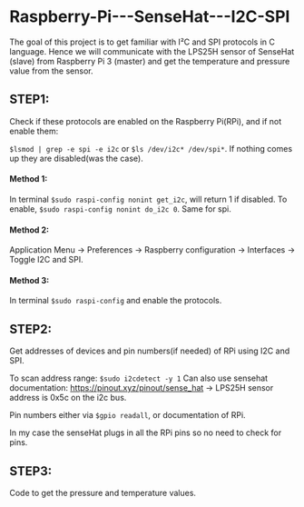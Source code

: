 # Raspberry-Pi---SenseHat---I2C-SPI
The goal of this project is to get familiar with I²C and SPI protocols in C language. Hence we will communicate with the LPS25H sensor of SenseHat (slave) from Raspberry Pi 3 (master) and get the temperature and pressure value from the sensor.

## **STEP1**:

Check if these protocols are enabled on the Raspberry Pi(RPi), and if not enable them:

`$lsmod | grep -e spi -e i2c` or `$ls /dev/i2c* /dev/spi*`. If nothing comes up they are disabled(was the case).

#### Method 1: 
In terminal `$sudo raspi-config nonint get_i2c`, will return 1 if disabled. To enable, `$sudo raspi-config nonint do_i2c 0`. Same for spi.

#### Method 2: 
Application Menu -> Preferences -> Raspberry configuration -> Interfaces -> Toggle I2C and SPI.

#### Method 3: 
In terminal `$sudo raspi-config` and enable the protocols.

## **STEP2**:

Get addresses of devices and pin numbers(if needed) of RPi using I2C and SPI.

To scan address range: `$sudo i2cdetect -y 1`
Can also use sensehat documentation: https://pinout.xyz/pinout/sense_hat
-> LPS25H sensor address is 0x5c on the i2c bus.

Pin numbers either via `$gpio readall`, or documentation of RPi. 

In my case the senseHat plugs in all the RPi pins so no need to check for pins.

## **STEP3**:

Code to get the pressure and temperature values.
